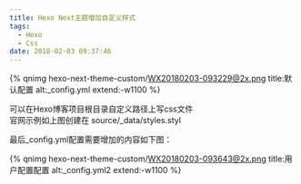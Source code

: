```yaml
---
title: Hexo Next主题增加自定义样式
tags:
  - Hexo
  - Css
date: 2018-02-03 09:37:46
---
```



{% qnimg hexo-next-theme-custom/WX20180203-093229@2x.png title:默认配置 alt:_config.yml extend:-w1100 %}

可以在Hexo博客项目根目录自定义路径上写css文件  
官网示例如上图创建在 <span class="code-inline">source/_data/styles.styl</span>


最后_config.yml配置需要增加的内容如下图：  
 
{% qnimg hexo-next-theme-custom/WX20180203-093643@2x.png title:用户配置配置 alt:_config.yml2 extend:-w1100 %}
